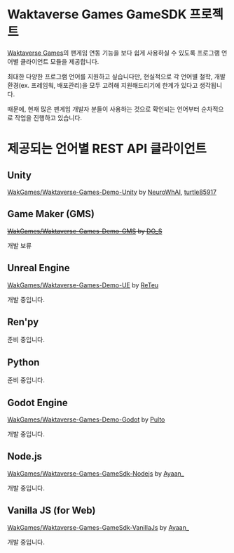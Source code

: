 # Waktaverse Games GameSDK 프로젝트
[Waktaverse Games](https://waktaverse.games)의 팬게임 연동 기능을 보다 쉽게 사용하실 수 있도록 프로그램 언어별 클라이언트 모듈을 제공합니다.

최대한 다양한 프로그램 언어를 지원하고 싶습니다만, 현실적으로 각 언어별 철학, 개발환경(ex. 프레임웍, 배포관리)을 모두 고려해 지원해드리기에 한계가 있다고 생각됩니다.

때문에, 현재 많은 팬게임 개발자 분들이 사용하는 것으로 확인되는 언어부터 순차적으로 작업을 진행하고 있습니다.

# 제공되는 언어별 REST API 클라이언트

## Unity
[WakGames/Waktaverse-Games-Demo-Unity](https://github.com/WakGames/Waktaverse-Games-Demo-Unity.git) by [NeuroWhAI](https://github.com/NeuroWhAI), [turtle85917](https://github.com/turtle85917)

## Game Maker (GMS)
~~[WakGames/Waktaverse-Games-Demo-GMS](https://github.com/WakGames/Waktaverse-Games-Demo-GMS.git) by [DO_S](https://github.com/DOS0313)~~
   
개발 보류

## Unreal Engine
[WakGames/Waktaverse-Games-Demo-UE](https://github.com/WakGames/Waktaverse-Games-Demo-UE) by [ReTeu](https://github.com/reteu5)   
   
개발 중입니다.

## Ren'py
준비 중입니다.

## Python
준비 중입니다.

## Godot Engine
[WakGames/Waktaverse-Games-Demo-Godot](https://github.com/WakGames/Waktaverse-Games-Demo-Godot) by [Pulto](https://github.com/turtle85917)   
   
개발 중입니다.

## Node.js
[WakGames/Waktaverse-Games-GameSdk-Nodejs](https://github.com/WakGames/Waktaverse-Games-GameSdk-Nodejs.git) by [Ayaan_](https://github.com/kms0219kms)   
   
개발 중입니다.

## Vanilla JS (for Web)
[WakGames/Waktaverse-Games-GameSdk-VanillaJs](https://github.com/WakGames/Waktaverse-Games-GameSdk-VanillaJs.git) by [Ayaan_](https://github.com/kms0219kms)   
   
개발 중입니다.
